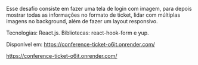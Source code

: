 Esse desafio consiste em fazer uma tela de login com imagem, para depois mostrar todas as informações no formato de ticket, lidar com múltiplas imagens no background, além de fazer um layout responsivo.

Tecnologias: React.js.
Bibliotecas: react-hook-form e yup.

Disponível em: https://conference-ticket-o6it.onrender.com/

https://conference-ticket-o6it.onrender.com/
